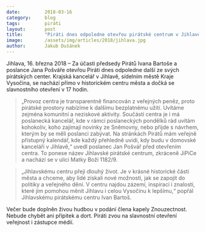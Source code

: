 ```yaml
---
date:         2018-03-16
category:     blog
tags:         piráti
layout:       post
title:        "Piráti dnes odpoledne otevřou pirátské centrum v Jihlavě"
image:        /assets/img/articles/2018/jihlava.jpg
author:       Jakub Dušánek
---
```



Jihlava, 16. března 2018 – Za účasti předsedy Pirátů Ivana Bartoše a poslance Jana Pošváře otevřou Piráti dnes odpoledne další ze svých pirátských center. Krajská kancelář v Jihlavě, sídelním městě Kraje Vysočina, se nachází přímo v historickém centru města a dočká se slavnostního otevření v 17 hodin.

> „Provoz centra je transparentně financován z veřejných peněz, proto pirátské prostory nabízíme k dalšímu bezplatnému užití. Uvítáme zejména komunitní a neziskové aktivity. Součástí centra je i má poslanecká kancelář, kde v rámci poslaneckých pondělků rád uvítám kohokoliv, koho zajímají novinky ze Sněmovny, nebo přijde s návrhem, kterým by se měli poslanci zabývat. Na stránkách Pirátů mám veřejně přístupný kalendář, kde každý přehledně uvidí, kdy budu v domovské kanceláři v Jihlavě,“ uvedl poslanec Jan Pošvář před otevřením centra. To ponese název Jihlavské pirátské centrum, zkráceně JiPiCe a nachází se v ulici Matky Boží 1182/9.

> „Jihlavskému centru přeji dlouhý život. Je v krásné historické části města a chceme, aby lidé získali nové možnosti, jak se zapojit do politiky a veřejného dění. V centru najdou zázemí, inspiraci i znalosti, které jim pomohou měnit Jihlavu i celou Vysočinu k lepšímu,“ popřál Jihlavskému pirátskému centru Ivan Bartoš.

Večer bude doplněn živou hudbou v podání člena kapely Znouzectnost. Nebude chybět ani přípitek a dort. Piráti zvou na slavnostní otevření veřejnost i zástupce médií.


